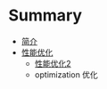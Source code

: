# Summary

* [简介](README.md)
* [性能优化](chapter1/section1.md)
   * [性能优化2](chapter1/section2.md)
   * optimization 优化

